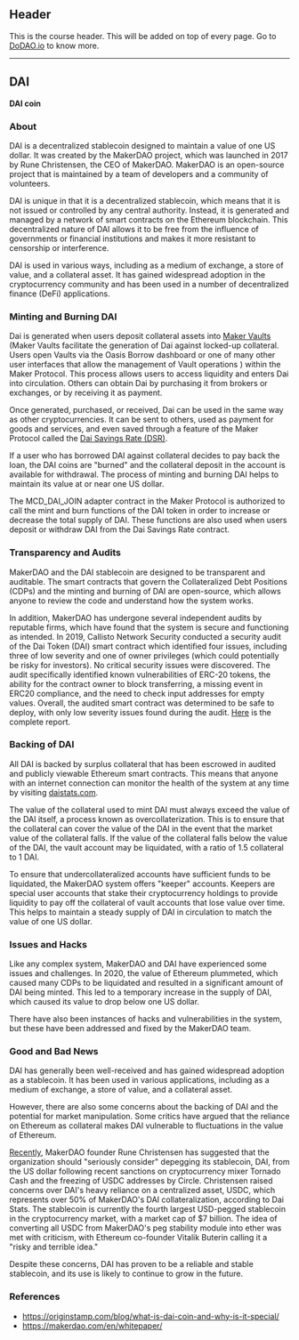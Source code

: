 ## Header
This is the course header. This will be added on top of every page. Go to [DoDAO.io](https://www.dodao.io) to know more.

 ---
 
 ## DAI
 
 **DAI coin**        
### About


DAI is a decentralized stablecoin designed to maintain a value of one US dollar. It was created by the MakerDAO project, which was launched in 2017 by Rune Christensen, the CEO of MakerDAO. MakerDAO is an open-source project that is maintained by a team of developers and a community of volunteers.


DAI is unique in that it is a decentralized stablecoin, which means that it is not issued or controlled by any central authority. Instead, it is generated and managed by a network of smart contracts on the Ethereum blockchain. This decentralized nature of DAI allows it to be free from the influence of governments or financial institutions and makes it more resistant to censorship or interference.


DAI is used in various ways, including as a medium of exchange, a store of value, and a collateral asset. It has gained widespread adoption in the cryptocurrency community and has been used in a number of decentralized finance (DeFi) applications.


### Minting and Burning DAI


Dai is generated when users deposit collateral assets into [Maker Vaults](https://makerdao.com/en/whitepaper/#maker-vaults) (Maker Vaults facilitate the generation of Dai against locked-up collateral. Users open Vaults via the Oasis Borrow dashboard or one of many other user interfaces that allow the management of Vault operations ) within the Maker Protocol. This process allows users to access liquidity and enters Dai into circulation. Others can obtain Dai by purchasing it from brokers or exchanges, or by receiving it as payment.


Once generated, purchased, or received, Dai can be used in the same way as other cryptocurrencies. It can be sent to others, used as payment for goods and services, and even saved through a feature of the Maker Protocol called the [Dai Savings Rate (DSR)](https://ethereumprice.org/guides/article/dai-savings-rate-explained/).


If a user who has borrowed DAI against collateral decides to pay back the loan, the DAI coins are "burned" and the collateral deposit in the account is available for withdrawal. The process of minting and burning DAI helps to maintain its value at or near one US dollar.


The MCD_DAI_JOIN adapter contract in the Maker Protocol is authorized to call the mint and burn functions of the DAI token in order to increase or decrease the total supply of DAI. These functions are also used when users deposit or withdraw DAI from the Dai Savings Rate contract.


### Transparency and Audits


MakerDAO and the DAI stablecoin are designed to be transparent and auditable. The smart contracts that govern the Collateralized Debt Positions (CDPs) and the minting and burning of DAI are open-source, which allows anyone to review the code and understand how the system works.


In addition, MakerDAO has undergone several independent audits by reputable firms, which have found that the system is secure and functioning as intended. In 2019, Callisto Network Security conducted a security audit of the Dai Token (DAI) smart contract which identified four issues, including three of low severity and one of owner privileges (which could potentially be risky for investors). No critical security issues were discovered. The audit specifically identified known vulnerabilities of ERC-20 tokens, the ability for the contract owner to block transferring, a missing event in ERC20 compliance, and the need to check input addresses for empty values. Overall, the audited smart contract was determined to be safe to deploy, with only low severity issues found during the audit. [Here](https://callisto.network/dai-token-dai-security-audit/) is the complete report.


### Backing of DAI


All DAI is backed by surplus collateral that has been escrowed in audited and publicly viewable Ethereum smart contracts. This means that anyone with an internet connection can monitor the health of the system at any time by visiting [daistats.com](https://daistats.com/).


The value of the collateral used to mint DAI must always exceed the value of the DAI itself, a process known as overcollaterization. This is to ensure that the collateral can cover the value of the DAI in the event that the market value of the collateral falls. If the value of the collateral falls below the value of the DAI, the vault account may be liquidated, with a ratio of 1.5 collateral to 1 DAI.


To ensure that undercollateralized accounts have sufficient funds to be liquidated, the MakerDAO system offers "keeper" accounts. Keepers are special user accounts that stake their cryptocurrency holdings to provide liquidity to pay off the collateral of vault accounts that lose value over time. This helps to maintain a steady supply of DAI in circulation to match the value of one US dollar.


### Issues and Hacks


Like any complex system, MakerDAO and DAI have experienced some issues and challenges. In 2020, the value of Ethereum plummeted, which caused many CDPs to be liquidated and resulted in a significant amount of DAI being minted. This led to a temporary increase in the supply of DAI, which caused its value to drop below one US dollar.


There have also been instances of hacks and vulnerabilities in the system, but these have been addressed and fixed by the MakerDAO team.


### Good and Bad News


DAI has generally been well-received and has gained widespread adoption as a stablecoin. It has been used in various applications, including as a medium of exchange, a store of value, and a collateral asset.


However, there are also some concerns about the backing of DAI and the potential for market manipulation. Some critics have argued that the reliance on Ethereum as collateral makes DAI vulnerable to fluctuations in the value of Ethereum.


[Recently](https://cointelegraph.com/news/makerdao-should-seriously-consider-depegging-dai-from-usd-founder), MakerDAO founder Rune Christensen has suggested that the organization should "seriously consider" depegging its stablecoin, DAI, from the US dollar following recent sanctions on cryptocurrency mixer Tornado Cash and the freezing of USDC addresses by Circle. Christensen raised concerns over DAI's heavy reliance on a centralized asset, USDC, which represents over 50% of MakerDAO's DAI collateralization, according to Dai Stats. The stablecoin is currently the fourth largest USD-pegged stablecoin in the cryptocurrency market, with a market cap of $7 billion. The idea of converting all USDC from MakerDAO's peg stability module into ether was met with criticism, with Ethereum co-founder Vitalik Buterin calling it a "risky and terrible idea."


Despite these concerns, DAI has proven to be a reliable and stable stablecoin, and its use is likely to continue to grow in the future.


### References


  - https://originstamp.com/blog/what-is-dai-coin-and-why-is-it-special/
  - https://makerdao.com/en/whitepaper/
 
 

